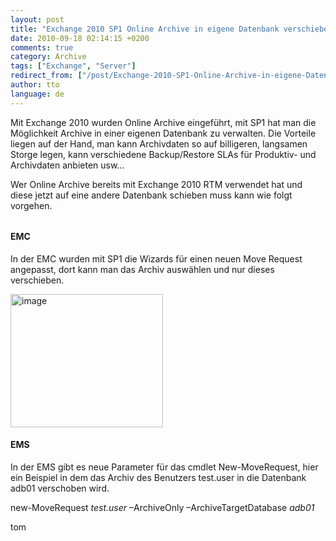 ```yaml
---
layout: post
title: "Exchange 2010 SP1 Online Archive in eigene Datenbank verschieben"
date: 2010-09-18 02:14:15 +0200
comments: true
category: Archive
tags: ["Exchange", "Server"]
redirect_from: ["/post/Exchange-2010-SP1-Online-Archive-in-eigene-Datenbank-verschieben", "/post/exchange-2010-sp1-online-archive-in-eigene-datenbank-verschieben"]
author: tto
language: de
---
```

<!-- more -->
<p>Mit Exchange 2010 wurden Online Archive eingeführt, mit SP1 hat man die Möglichkeit Archive in einer eigenen Datenbank zu verwalten. Die Vorteile liegen auf der Hand, man kann Archivdaten so auf billigeren, langsamen Storge legen, kann verschiedene Backup/Restore SLAs für Produktiv- und Archivdaten anbieten usw…</p>  <p>Wer Online Archive bereits mit Exchange 2010 RTM verwendet hat und diese jetzt auf eine andere Datenbank schieben muss kann wie folgt vorgehen.</p>  <h6></h6>  <h4>EMC</h4>  <p>In der EMC wurden mit SP1 die Wizards für einen neuen Move Request angepasst, dort kann man das Archiv auswählen und nur dieses verschieben.</p>  <p><a href="/assets/archive/image_270.png"><img style="background-image: none; border-bottom: 0px; border-left: 0px; margin: ; padding-left: 0px; padding-right: 0px; display: inline; border-top: 0px; border-right: 0px; padding-top: 0px" title="image" border="0" alt="image" src="/assets/archive/image_thumb_268.png" width="244" height="213" /></a></p>  <h4>EMS</h4>  <p>In der EMS gibt es neue Parameter für das cmdlet New-MoveRequest, hier ein Beispiel in dem das Archiv des Benutzers test.user in die Datenbank adb01 verschoben wird.</p>  <p>new-MoveRequest <em>test.user</em> –ArchiveOnly –ArchiveTargetDatabase <em>adb01</em></p>  <p><em></em></p>  <p>tom</p>

